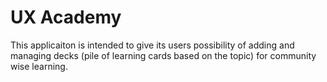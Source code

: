 # UX Academy

This applicaiton is intended to give its users possibility of adding and managing decks (pile of learning cards based on the topic) for community wise learning.
